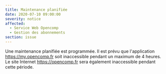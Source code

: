 ```yaml
---
title: Maintenance planifiée
date: 2020-07-10 09:00:00
severity: notice
affected:
  - Service Web Opencomp
  - Gestion des abonnements
section: issue
---
```


Une maintenance planifiée est programmée. Il est prévu que l'application https://my.opencomp.fr soit inaccessible pendant un maximum de 4 heures. Le site Internet https://opencomp.fr sera également inaccessible pendant cette période.
